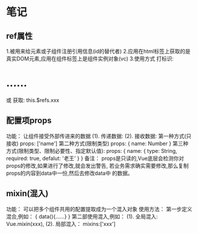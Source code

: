 # 笔记

## ref属性
 1.被用来给元素或子组件注册引用信息(id的替代者)
 2.应用在html标签上获取的是真实DOM元素,应用在组件标签上是组件实例对象(vc)
 3.使用方式
    打标识: <h1 ref="xxx">......</h1> 或 <School ref="xxx"></School>
    获取: this.$refs.xxx

## 配置项props
   功能： 让组件接受外部传进来的数据
   (1). 传递数据:
      <Demo name="xxx"/>
   (2). 接收数据:
      第一种方式(只接收)
         props: ['name']
      第二种方式(限制类型)
         props: {
            name: Number
         }
      第三种方式(限制类型、限制必要性、指定默认值):
         props: {
            name: {
               type: String,
               required: true,
               defalut: '老王'
            }
         }
   备注： props是只读的,Vue底层会检测你对props的修改,如果进行了修改,就会发出警告,
         若业务需求确实需要修改,那么复制props的内容到data中一份,然后去修改data中
         的数据。

## mixin(混入)
   功能： 可以把多个组件共用的配置提取成为一个混入对象
   使用方法：
      第一步定义混合,例如：
         {
            data(){......}
         }
      第二部使用混入,例如：
         (1). 全局混入: Vue.mixin(xxx),
         (2). 局部混入： mixins:['xxx']